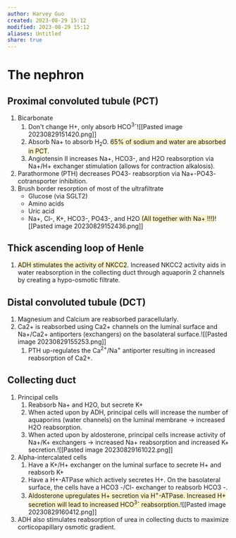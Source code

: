 ```yaml
---
author: Harvey Guo
created: 2023-08-29 15:12
modified: 2023-08-29 15:12
aliases: Untitled
share: true
---
```

# The nephron
## Proximal convoluted tubule (PCT)
1. Bicarbonate
	1. Don't change H+, only absorb HCO<sup>3-</sup>![[Pasted image 20230829151420.png]]
	2. Absorb Na+ to absorb H<sub>2</sub>O. <span style="background:rgba(240, 200, 0, 0.2)">65% of sodium and water are absorbed in PCT</span>.
	3. Angiotensin II increases Na+, HCO3-, and H2O reabsorption via Na+/H+ exchanger stimulation (allows for contraction alkalosis).
2. Parathormone (PTH) decreases PO43- reabsorption via Na+-PO43- cotransporter inhibition.
3. Brush border resorption of most of the ultrafiltrate
	- Glucose (via SGLT2)
	- Amino acids
	- Uric acid
	- Na+, Cl-, K+, HCO3-, PO43-, and H2O<span style="background:rgba(240, 200, 0, 0.2)"> (All together with Na+ !!!)</span>![[Pasted image 20230829152436.png]]
## Thick ascending loop of Henle
1. <span style="background:rgba(240, 200, 0, 0.2)">ADH stimulates the activity of NKCC2</span>. Increased NKCC2 activity aids in water reabsorption in the collecting duct through aquaporin 2 channels by creating a hypo-osmotic filtrate.
## Distal convoluted tubule (DCT)
1. Magnesium and Calcium are reabsorbed paracellularly.
2. Ca2+ is reabsorbed using Ca2+ channels on the luminal surface and Na+/Ca2+ antiporters (exchangers) on the basolateral surface.![[Pasted image 20230829155253.png]]
	1. PTH up-regulates the Ca<sup>2+</sup>/Na<sup>+</sup> antiporter resulting in increased reabsorption of Ca2+.
## Collecting duct
1. Principal cells
	1. Reabsorb Na+ and H2O, but secrete K+
	2. When acted upon by ADH, principal cells will increase the number of aquaporins (water channels) on the luminal membrane → increased H2O reabsorption.
	3. When acted upon by aldosterone, principal cells increase activity of Na+/K+ exchangers → increased Na+ reabsorption and increased K+ secretion.![[Pasted image 20230829161022.png]]
2. Alpha-intercalated cells
	1. Have a K+/H+ exchanger on the luminal surface to secrete H+ and reabsorb K+
	2. Have a H+-ATPase which actively secretes H+. On the basolateral surface, the cells have a HCO3 -/Cl- exchanger to reabsorb HCO3 -.
	3. <span style="background:rgba(240, 200, 0, 0.2)">Aldosterone upregulates H+ secretion via H<sup>+</sup>-ATPase. Increased H+ secretion will lead to increased HCO<sup>3-</sup> reabsorption.</span>![[Pasted image 20230829160412.png]]
3. ADH also stimulates reabsorption of urea in collecting ducts to maximize corticopapillary osmotic gradient.